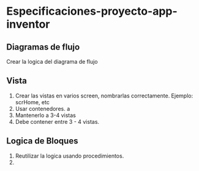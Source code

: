 # Especificaciones-proyecto-app-inventor

## Diagramas de flujo
Crear la logica del diagrama de flujo
## Vista
1. Crear las vistas en varios screen, nombrarlas correctamente. Ejemplo: scrHome, etc
2. Usar contenedores. a
3. Mantenerlo a 3-4 vistas
4. Debe contener entre 3 - 4 vistas.
## Logica de Bloques
1. Reutilizar la logica usando procedimientos.
2. 
